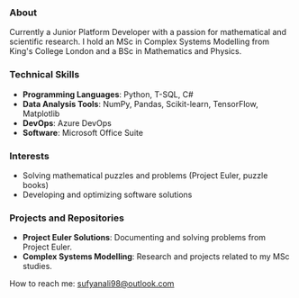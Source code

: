 ### About
Currently a Junior Platform Developer with a passion for mathematical and scientific research. 
I hold an MSc in Complex Systems Modelling from King's College London and a BSc in Mathematics and Physics. 

### Technical Skills
- **Programming Languages**: Python, T-SQL, C#
- **Data Analysis Tools**: NumPy, Pandas, Scikit-learn, TensorFlow, Matplotlib
- **DevOps**: Azure DevOps
- **Software**: Microsoft Office Suite

### Interests
- Solving mathematical puzzles and problems (Project Euler, puzzle books)
- Developing and optimizing software solutions

### Projects and Repositories
- **Project Euler Solutions**: Documenting and solving problems from Project Euler.
- **Complex Systems Modelling**: Research and projects related to my MSc studies.

How to reach me: sufyanali98@outlook.com
<!---
sufali10/sufali10 is a ✨ special ✨ repository because its `README.md` (this file) appears on your GitHub profile.
You can click the Preview link to take a look at your changes.
--->
